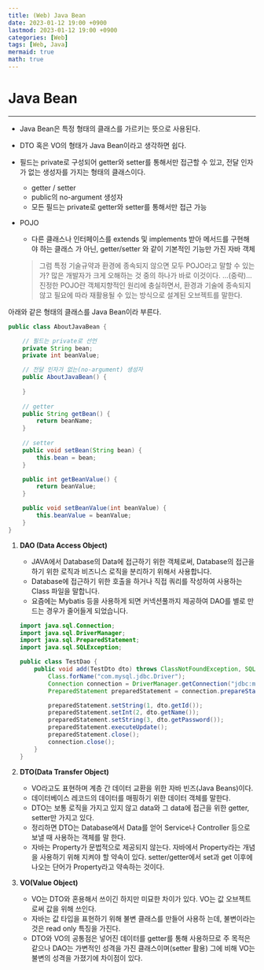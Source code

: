 ```yaml
---
title: (Web) Java Bean
date: 2023-01-12 19:00 +0900
lastmod: 2023-01-12 19:00 +0900
categories: [Web]
tags: [Web, Java]
mermaid: true
math: true
---
```


# Java Bean
---

- Java Bean은 특정 형태의 클래스를 가르키는 뜻으로 사용된다.
- DTO 혹은 VO의 형태가 Java Bean이라고 생각하면 쉽다.
- 필드는 private로 구성되어 getter와 setter를 통해서만 접근할 수 있고, 전달 인자가 없는 생성자를 가지는 형태의 클래스이다.
    - getter / setter
    - public의 no-argument 생성자
    - 모든 필드는 private로 getter와 setter를 통해서만 접근 가능
- POJO
    - 다른 클래스나 인터페이스를 extends 및 implements 받아 메서드를 구현해야 하는 클래스
    가 아닌, getter/setter 와 같이 기본적인 기능만 가진 자바 객체
    
    > 그럼 특정 기술규약과 환경에 종속되지 않으면 모두 POJO라고 말할 수 있는가? 많은 개발자가 크게 오해하는 것 중의 하나가 바로 이것이다. ...(중략)... 진정한 POJO란 객체지향적인 원리에 충실하면서, 환경과 기술에 종속되지 않고 필요에 따라 재활용될 수 있는 방식으로 설계된 오브젝트를 말한다.
    
    
아래와 같은 형태의 클래스를 Java Bean이라 부른다.

```java
public class AboutJavaBean {

	// 필드는 private로 선언
    private String bean;
    private int beanValue;

	// 전달 인자가 없는(no-argument) 생성자
    public AboutJavaBean() {
    
    }
		
	// getter
    public String getBean() {
        return beanName;
    }
    
	// setter
    public void setBean(String bean) {
        this.bean = bean;
    }

    public int getBeanValue() {
        return beanValue;
    }

    public void setBeanValue(int beanValue) {
        this.beanValue = beanValue;
    }
}
```

1. **DAO (Data Access Object)**
    - JAVA에서 Database의 Data에 접근하기 위한 객체로써, Database의 접근을 하기 위한 로직과 비즈니스 로직을 분리하기 위해서 사용합니다.
    - Database에 접근하기 위한 호출을 하거나 직접 쿼리를 작성하여 사용하는 Class 파일을 말합니다.
    - 요즘에는 Mybatis 등을 사용하게 되면 커넥션풀까지 제공하여 DAO를 별로 만드는 경우가 줄어들게 되었습니다.
    
    ```java
    import java.sql.Connection; 
    import java.sql.DriverManager; 
    import java.sql.PreparedStatement; 
    import java.sql.SQLException; 
    
    public class TestDao { 
    	public void add(TestDto dto) throws ClassNotFoundException, SQLException { 
    		Class.forName("com.mysql.jdbc.Driver"); 
    		Connection connection = DriverManager.getConnection("jdbc:mysql://localhost/test", "root", "root"); 
    		PreparedStatement preparedStatement = connection.prepareStatement("insert into users(id,name,password) value(?,?,?)"); 
    
    		preparedStatement.setString(1, dto.getId()); 
    		preparedStatement.setInt(2, dto.getName()); 
    		preparedStatement.setString(3, dto.getPassword()); 
    		preparedStatement.executeUpdate(); 
    		preparedStatement.close(); 
    		connection.close(); 
    	} 
    }
    ```

2. **DTO(Data Transfer Object)** 
    - VO라고도 표현하며 계층 간 데이터 교환을 위한 자바 빈즈(Java Beans)이다.
    - 데이터베이스 레코드의 데이터를 매핑하기 위한 데이터 객체를 말한다.
    - DTO는 보통 로직을 가지고 있지 않고 data와 그 data에 접근을 위한 getter, setter만 가지고 있다.
    - 정리하면 DTO는 Database에서 Data를 얻어 Service나 Controller 등으로 보낼 때 사용하는 객체를 말 한다.
    - 자바는 Property가 문법적으로 제공되지 않는다. 자바에서 Property라는 개념을 사용하기 위해 지켜야 할 약속이 있다. setter/getter에서 set과 get 이후에 나오는 단어가 Property라고 약속하는 것이다.

3. **VO(Value Object)** 
    - VO는 DTO와 혼용해서 쓰이긴 하지만 미묘한 차이가 있다. VO는 값 오브젝트로써 값을 위해 쓰인다.
    - 자바는 값 타입을 표현하기 위해 불변 클래스를 만들어 사용하 는데, 불변이라는 것은 read only 특징을 가진다.
    - DTO와 VO의 공통점은 넣어진 데이터를 getter를 통해 사용하므로 주 목적은 같으나 DAO는 가변적인 성격을 가진 클래스이며(setter 활용) 그에 비해 VO는 불변의 성격을 가졌기에 차이점이 있다.